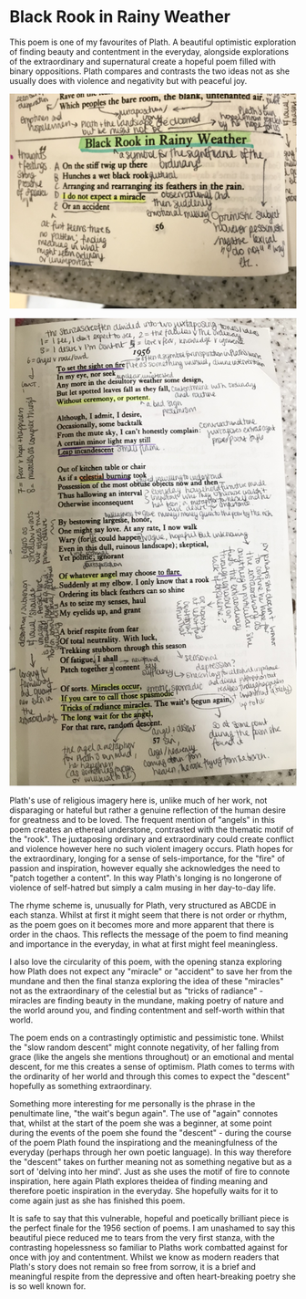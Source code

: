 # Black Rook in Rainy Weather

This poem is one of my favourites of Plath. A beautiful optimistic exploration of finding beauty and contentment in the everyday, alongside explorations of the extraordinary and supernatural create a hopeful poem filled with binary oppositions. Plath compares and contrasts the two ideas not as she usually does with violence and negativity but with peaceful joy.

![alt_text](black_rook_1.jpeg)

![alt_text](black_rook_2.jpeg)

Plath's use of religious imagery here is, unlike much of her work, not disparaging or hateful but rather a genuine reflection of the human desire for greatness and to be loved. The frequent mention of "angels" in this poem creates an ethereal understone, contrasted with the thematic motif of the "rook". The juxtaposing ordinary and extraordinary could create conflict and violence however here no such violent imagery occurs. Plath hopes for the extraordinary, longing for a sense of sels-importance, for the "fire" of passion and inspiration, however equally she acknowledges the need to "patch together a content". In this way Plath's longing is no longerone of violence of self-hatred but simply a calm musing in her day-to-day life.

The rhyme scheme is, unusually for Plath, very structured as ABCDE in each stanza. Whilst at first it might seem that there is not order or rhythm, as the poem goes on it becomes more and more apparent that there is order in the chaos. This reflects the message of the poem to find meaning and importance in the everyday, in what at first might feel meaningless.

I also love the circularity of this poem, with the opening stanza exploring how Plath does not expect any "miracle" or "accident" to save her from the mundane and then the final stanza exploring the idea of these "miracles" not as the extraordinary of the celestial but as "tricks of radiance" - miracles are finding beauty in the mundane, making poetry of nature and the world around you, and finding contentment and self-worth within that world.

The poem ends on a contrastingly optimistic and pessimistic tone. Whilst the "slow random descent" might connote negativity, of her falling from grace (like the angels she mentions throughout) or an emotional and mental descent, for me this creates a sense of optimism. Plath comes to terms with the ordinarity of her world and through this comes to expect the "descent" hopefully as something extraordinary.

Something more interesting for me personally is the phrase in the penultimate line, "the wait's begun again". The use of "again" connotes that, whilst at the start of the poem she was a beginner, at some point during the events of the poem she found the "descent" - during the course of the poem Plath found the inspirationg and the meaningfulness of the everyday (perhaps through her own poetic language). In this way therefore the "descent" takes on further meaning not as something negative but as a sort of 'delving into her mind'. Just as she uses the motif of fire to connote inspiration, here again Plath explores theidea of finding meaning and therefore poetic inspiration in the everyday. She hopefully waits for it to come again just as she has finished this poem.

It is safe to say that this vulnerable, hopeful and poetically brilliant piece is the perfect finale for the 1956 section of poems. I am unashamed to say this beautiful piece reduced me to tears from the very first stanza, with the contrasting hopelessness so familiar to Plaths work combatted against for once with joy and contentment. Whilst we know as modern readers that Plath's story does not remain so free from sorrow, it is a brief and meaningful respite from the depressive and often heart-breaking poetry she is so well known for. 
